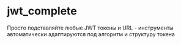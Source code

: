 # jwt_complete
Просто подставляйте любые JWT токены и URL - инструменты автоматически адаптируются под алгоритм и структуру токена
